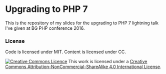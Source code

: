 # Upgrading to PHP 7

This is the repository of my slides for the upgrading to PHP 7 lightning talk I've given at BG PHP conference 2016.

### License

Code is licensed under MIT. Content is licensed under CC.

[![Creative Commons Licence](https://i.creativecommons.org/l/by-nc-sa/4.0/88x31.png)](http://creativecommons.org/licenses/by-nc-sa/4.0/)
This work is licensed under a [Creative Commons Attribution-NonCommercial-ShareAlike 4.0 International License](http://creativecommons.org/licenses/by-nc-sa/4.0/).
